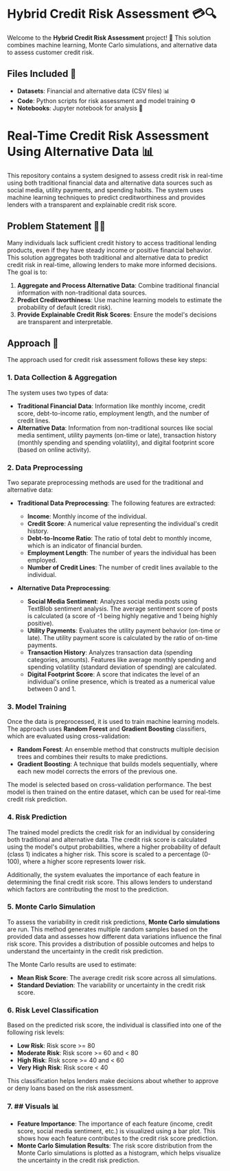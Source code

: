 # Hybrid Credit Risk Assessment 💳🔍

Welcome to the **Hybrid Credit Risk Assessment** project! 🚀 This solution combines machine learning, Monte Carlo simulations, and alternative data to assess customer credit risk. 

## Files Included 📂
- **Datasets**: Financial and alternative data (CSV files) 📊
- **Code**: Python scripts for risk assessment and model training ⚙️
- **Notebooks**: Jupyter notebook for analysis 📓
# Real-Time Credit Risk Assessment Using Alternative Data 📊

This repository contains a system designed to assess credit risk in real-time using both traditional financial data and alternative data sources such as social media, utility payments, and spending habits. The system uses machine learning techniques to predict creditworthiness and provides lenders with a transparent and explainable credit risk score.

## Problem Statement 🧑‍💼

Many individuals lack sufficient credit history to access traditional lending products, even if they have steady income or positive financial behavior. This solution aggregates both traditional and alternative data to predict credit risk in real-time, allowing lenders to make more informed decisions. The goal is to:

1. **Aggregate and Process Alternative Data**: Combine traditional financial information with non-traditional data sources.
2. **Predict Creditworthiness**: Use machine learning models to estimate the probability of default (credit risk).
3. **Provide Explainable Credit Risk Scores**: Ensure the model's decisions are transparent and interpretable.

## Approach 📌

The approach used for credit risk assessment follows these key steps:

### 1. **Data Collection & Aggregation**
The system uses two types of data:
- **Traditional Financial Data**: Information like monthly income, credit score, debt-to-income ratio, employment length, and the number of credit lines.
- **Alternative Data**: Information from non-traditional sources like social media sentiment, utility payments (on-time or late), transaction history (monthly spending and spending volatility), and digital footprint score (based on online activity).

### 2. **Data Preprocessing**
Two separate preprocessing methods are used for the traditional and alternative data:

- **Traditional Data Preprocessing**: The following features are extracted:
  - **Income**: Monthly income of the individual.
  - **Credit Score**: A numerical value representing the individual's credit history.
  - **Debt-to-Income Ratio**: The ratio of total debt to monthly income, which is an indicator of financial burden.
  - **Employment Length**: The number of years the individual has been employed.
  - **Number of Credit Lines**: The number of credit lines available to the individual.

- **Alternative Data Preprocessing**:
  - **Social Media Sentiment**: Analyzes social media posts using TextBlob sentiment analysis. The average sentiment score of posts is calculated (a score of -1 being highly negative and 1 being highly positive).
  - **Utility Payments**: Evaluates the utility payment behavior (on-time or late). The utility payment score is calculated by the ratio of on-time payments.
  - **Transaction History**: Analyzes transaction data (spending categories, amounts). Features like average monthly spending and spending volatility (standard deviation of spending) are calculated.
  - **Digital Footprint Score**: A score that indicates the level of an individual's online presence, which is treated as a numerical value between 0 and 1.

### 3. **Model Training**
Once the data is preprocessed, it is used to train machine learning models. The approach uses **Random Forest** and **Gradient Boosting** classifiers, which are evaluated using cross-validation:
- **Random Forest**: An ensemble method that constructs multiple decision trees and combines their results to make predictions.
- **Gradient Boosting**: A technique that builds models sequentially, where each new model corrects the errors of the previous one.

The model is selected based on cross-validation performance. The best model is then trained on the entire dataset, which can be used for real-time credit risk prediction.

### 4. **Risk Prediction**
The trained model predicts the credit risk for an individual by considering both traditional and alternative data. The credit risk score is calculated using the model's output probabilities, where a higher probability of default (class 1) indicates a higher risk. This score is scaled to a percentage (0-100), where a higher score represents lower risk.

Additionally, the system evaluates the importance of each feature in determining the final credit risk score. This allows lenders to understand which factors are contributing the most to the prediction.

### 5. **Monte Carlo Simulation**
To assess the variability in credit risk predictions, **Monte Carlo simulations** are run. This method generates multiple random samples based on the provided data and assesses how different data variations influence the final risk score. This provides a distribution of possible outcomes and helps to understand the uncertainty in the credit risk prediction.

The Monte Carlo results are used to estimate:
- **Mean Risk Score**: The average credit risk score across all simulations.
- **Standard Deviation**: The variability or uncertainty in the credit risk score.

### 6. **Risk Level Classification**
Based on the predicted risk score, the individual is classified into one of the following risk levels:
- **Low Risk**: Risk score >= 80
- **Moderate Risk**: Risk score >= 60 and < 80
- **High Risk**: Risk score >= 40 and < 60
- **Very High Risk**: Risk score < 40

This classification helps lenders make decisions about whether to approve or deny loans based on the risk assessment.

### 7. ## Visuals 📊
- **Feature Importance**: The importance of each feature (income, credit score, social media sentiment, etc.) is visualized using a bar plot. This shows how each feature contributes to the credit risk score prediction.
- **Monte Carlo Simulation Results**: The risk score distribution from the Monte Carlo simulations is plotted as a histogram, which helps visualize the uncertainty in the credit risk prediction.






